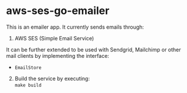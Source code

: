 # aws-ses-go-emailer

This is an emailer app. It currently sends emails through:
1. AWS SES (Simple Email Service)

It can be further extended to be used with Sendgrid, Mailchimp or other mail clients
by implementing the interface:    
   * ```EmailStore```

2. Build the service by executing:   
   ```make build```
